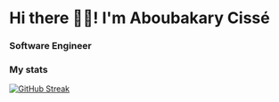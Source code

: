 # Hi there 👋🏽! I'm Aboubakary Cissé
### Software Engineer
### My stats

[![GitHub Streak](https://github-readme-streak-stats.herokuapp.com?user=Aboubakary833&theme=highcontrast&hide_border=true)](https://git.io/streak-stats)
